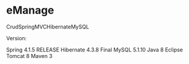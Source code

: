 # eManage
CrudSpringMVCHibernateMySQL

Version:

Spring 4.1.5 RELEASE
Hibernate 4.3.8 Final
MySQL 5.1.10
Java 8
Eclipse
Tomcat 8
Maven 3
